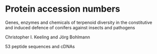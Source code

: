 # Protein accession numbers

Genes, enzymes and chemicals of terpenoid diversity in the constitutive and induced defence of conifers against insects and pathogens

Christopher I. Keeling and Jörg Bohlmann

53 peptide sequences and cDNAs
